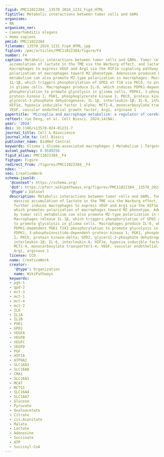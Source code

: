 ```yaml
---
figid: PMC11022384__13578_2024_1231_Fig4_HTML
figtitle: Metabolic interactions between tumor cells and GAMs
organisms:
- NA
organisms_ner:
- Caenorhabditis elegans
- Homo sapiens
pmcid: PMC11022384
filename: 13578_2024_1231_Fig4_HTML.jpg
figlink: /pmc/articles/PMC11022384/figure/F4
number: F4
caption: Metabolic interactions between tumor cells and GAMs. Tumor cells cause massive
  accumulation of lactate in the TME via the Warburg effect, and lactate further induces
  macrophages to express VEGF and Arg1 via the HIF1α signaling pathway, which promotes
  polarization of macrophages toward M2 phenotype. Adenosine produced by tumor cell
  metabolism can also promote M2-type polarization in macrophages. Macrophages release
  IL‐1β, which triggers phosphorylation of GPD2 at T10 via PKCδ, to promote glycolysis
  in glioma cells. Macrophages produce IL-6, which induces PDPK1-dependent PGK1 T243
  phosphorylation to promote glycolysis in glioma cells. PDPK1, 3-phosphoinositide-dependent
  protein kinase 1; PGK1, phosphoglycerate kinase 1; PKCδ, protein kinase-delta; GPD2,
  glycerol‐3‐phosphate dehydrogenase; IL-1β, interleukin-1β; IL-6, interleukin-6;
  HIF1α, hypoxia inducible factor 1 alpha; MCT1-4, monocarboxylate transporter1-4;
  VEGF, vascular endothelial growth factor; Arg1, arginase 1
papertitle: 'Microglia and macrophage metabolism: a regulator of cerebral gliomas'
reftext: Yue Deng, et al. Cell Biosci. 2024;14(NA).
year: '2024'
doi: 10.1186/s13578-024-01231-7
journal_title: Cell & Bioscience
journal_nlm_ta: Cell Biosci
publisher_name: BioMed Central
keywords: Glioma | Glioma-associated macrophages | Metabolism | Targeted therapy
automl_pathway: 0.9549256
figid_alias: PMC11022384__F4
figtype: Figure
redirect_from: /figures/PMC11022384__F4
ndex: ''
seo: CreativeWork
schema-jsonld:
  '@context': https://schema.org/
  '@id': https://pfocr.wikipathways.org/figures/PMC11022384__13578_2024_1231_Fig4_HTML.html
  '@type': Dataset
  description: Metabolic interactions between tumor cells and GAMs. Tumor cells cause
    massive accumulation of lactate in the TME via the Warburg effect, and lactate
    further induces macrophages to express VEGF and Arg1 via the HIF1α signaling pathway,
    which promotes polarization of macrophages toward M2 phenotype. Adenosine produced
    by tumor cell metabolism can also promote M2-type polarization in macrophages.
    Macrophages release IL‐1β, which triggers phosphorylation of GPD2 at T10 via PKCδ,
    to promote glycolysis in glioma cells. Macrophages produce IL-6, which induces
    PDPK1-dependent PGK1 T243 phosphorylation to promote glycolysis in glioma cells.
    PDPK1, 3-phosphoinositide-dependent protein kinase 1; PGK1, phosphoglycerate kinase
    1; PKCδ, protein kinase-delta; GPD2, glycerol‐3‐phosphate dehydrogenase; IL-1β,
    interleukin-1β; IL-6, interleukin-6; HIF1α, hypoxia inducible factor 1 alpha;
    MCT1-4, monocarboxylate transporter1-4; VEGF, vascular endothelial growth factor;
    Arg1, arginase 1
  license: CC0
  name: CreativeWork
  creator:
    '@type': Organization
    name: WikiPathways
  keywords:
  - pgk-1
  - gpd-2
  - mct-3
  - mct-1
  - mct-4
  - mct-2
  - IL6
  - IL1A
  - IL1B
  - PGK1
  - GPD2
  - VEGFA
  - VEGFB
  - VEGFC
  - VEGFD
  - PGF
  - HIF1A
  - ATP8A2
  - SLC16A3
  - SLC16A8
  - CMA1
  - SLC16A1
  - MCAT
  - MCTS1
  - SLC16A4
  - SLC16A7
  - Glucose
  - Pyruvate
  - Oxaloacetate
  - Citrate
  - cis-Aconitate
  - Malate
  - Lactate
  - Adenosine
  - Succinate
  - ATP
  - Succinyl-CoA
---
```

